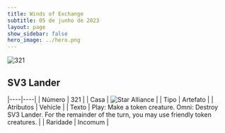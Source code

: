 ```yaml
---
title: Winds of Exchange
subtitle: 05 de junho de 2023
layout: page
show_sidebar: false
hero_image: ../hero.png
---
```


![321](https://mastervault-storage-prod.s3.amazonaws.com/media/card_front/en/600_321_e65f9266d697_en.png)


## SV3 Lander

|----|----|
| Número | 321 |
| Casa | ![Star Alliance](https://archonarcana.com/images/thumb/7/7d/Star_Alliance.png/22px-Star_Alliance.png "Aliança Estelar") |
| Tipo | Artefato |
| Atributos | Vehicle |
| Texto | Play: Make a token creature.  Omni: Destroy SV3 Lander. For the remainder of the turn, you may use friendly token creatures.  |
| Raridade | Incomum |
